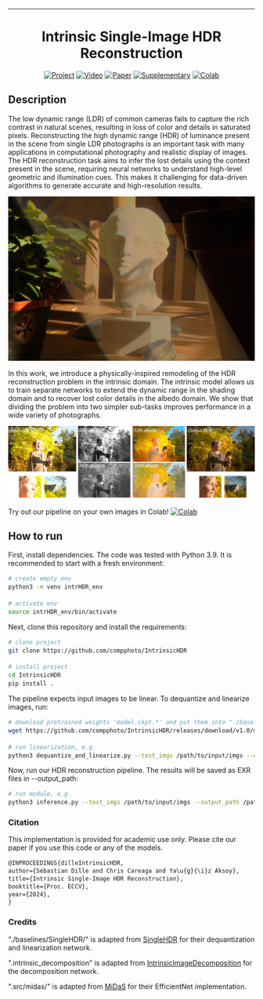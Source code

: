 
---

<div align="center">    
 
# Intrinsic Single-Image HDR Reconstruction  

[![Project](http://img.shields.io/badge/project-intrinsicHDR-cc9933.svg)](https://yaksoy.github.io/intrinsicHDR/)
[![Video](http://img.shields.io/badge/video-YouTube-4b44ce.svg)](https://www.youtube.com/watch?v=EiyH52BcKkw)
[![Paper](http://img.shields.io/badge/paper-ECCV2024-B31B1B.svg)](https://arxiv.org/abs/2409.13803)
[![Supplementary](http://img.shields.io/badge/suppl.-intrinsicHDR-B31B1B.svg)](https://yaksoy.github.io/papers/ECCV24-IntrinsicHDR-supp.pdf)
[![Colab](https://colab.research.google.com/assets/colab-badge.svg)](https://colab.research.google.com/github/compphoto/IntrinsicHDR/blob/main/notebooks/intrinsicHDR.ipynb)  


</div>
 


## Description   


The low dynamic range (LDR) of common cameras fails to capture the rich contrast in natural scenes, resulting in loss of color and details in saturated pixels. Reconstructing the high dynamic range (HDR) of luminance present in the scene from single LDR photographs is an important task with many applications in computational photography and realistic display of images. The HDR reconstruction task aims to infer the lost details using the context present in the scene, requiring neural networks to understand high-level geometric and illumination cues. This makes it challenging for data-driven algorithms to generate accurate and high-resolution results. 

![teaser](./figures/representative.jpg)

In this work, we introduce a physically-inspired remodeling of the HDR reconstruction problem in the intrinsic domain. The intrinsic model allows us to train separate networks to extend the dynamic range in the shading domain and to recover lost color details in the albedo domain. We show that dividing the problem into two simpler sub-tasks improves performance in a wide variety of photographs.   

![pipeline](./figures/pipeline.jpg)

Try out our pipeline on your own images in Colab! [![Colab](https://colab.research.google.com/assets/colab-badge.svg)](https://colab.research.google.com/github/compphoto/IntrinsicHDR/blob/main/notebooks/intrinsicHDR.ipynb)

## How to run   
First, install dependencies. The code was tested with Python 3.9. It is recommended to start with a fresh environment:
```bash
# create empty env
python3 -m venv intrHDR_env

# activate env
source intrHDR_env/bin/activate
```
Next, clone this repository and install the requirements:

```bash
# clone project   
git clone https://github.com/compphoto/IntrinsicHDR

# install project   
cd IntrinsicHDR
pip install .
 ```   

The pipeline expects input images to be linear. 
To dequantize and linearize images, run:

 ```bash
# download pretrained weights 'model.ckpt.*' and put them into "./baselines/SingleHDR/checkpoints"
wget https://github.com/compphoto/IntrinsicHDR/releases/download/v1.0/model.ckpt.*

# run linearization, e.g.  
python3 dequantize_and_linearize.py --test_imgs /path/to/input/imgs --output_path /path/to/results --root .
```
 Now, run our HDR reconstruction pipeline. The results will be saved as EXR files in --output_path:  
 ```bash
# run module, e.g.  
python3 inference.py --test_imgs /path/to/input/imgs --output_path /path/to/results --use_exr
```



### Citation
This implementation is provided for academic use only. Please cite our paper if you use this code or any of the models.   
```
@INPROCEEDINGS{dilleIntrinsicHDR,
author={Sebastian Dille and Chris Careaga and Ya\u{g}{\i}z Aksoy},
title={Intrinsic Single-Image HDR Reconstruction},
booktitle={Proc. ECCV},
year={2024},
} 
```   

### Credits
"./baselines/SingleHDR/" is adapted from [SingleHDR](https://github.com/alex04072000/SingleHDR) for their dequantization and linearization network.

".intrinsic_decomposition" is adapted from [IntrinsicImageDecomposition](https://github.com/compphoto/Intrinsic) for the decomposition network.

".src/midas/" is adapted from [MiDaS](https://github.com/intel-isl/MiDaS/tree/v2) for their EfficientNet implementation.
